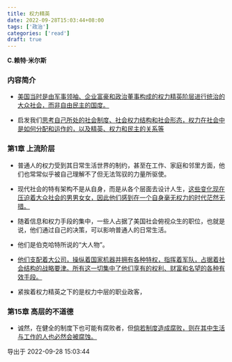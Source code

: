 ```yaml
---
title: 权力精英
date: 2022-09-28T15:03:44+08:00
tags: ['政治']
categories: ['read']
draft: true
---
```


**C.赖特·米尔斯**


### 内容简介

* [美国当时是由军事领袖、企业富豪和政治董事构成的权力精英阶层进行统治的大众社会，而非自由民主的国度。]()

* 启发我们[思考自己所处的社会制度、社会权力结构和社会形态，权力在社会中是如何分配和运作的，以及精英、权力和民主的关系等]()


### 第1章 上流阶层

* 普通人的权力受到其日常生活世界的制约，甚至在工作、家庭和邻里方面，他们也常常似乎被自己理解不了但无法驾驭的力量所驱使。

* 现代社会的特有架构不是从自身，而是从各个层面去设计人生，[这些变化现在压迫着大众社会的男男女女，因此他们感到在一个自身毫无权力的时代茫然无措。]()

* 随着信息和权力手段的集中，一些人占据了美国社会俯视众生的职位，也就是说，他们通过自己的决策，可以影响普通人的日常生活。

* 他们是伯克哈特所说的“大人物”。

* [他们支配着大公司，操纵着国家机器并拥有各种特权，指挥着军队，占据着社会结构的战略要津。所有这一切集中了他们享有的权利、财富和名望的各种有效手段。]()

* 紧挨着权力精英之下的是权力中层的职业政客，


### 第15章 高层的不道德

* 诚然，在健全的制度下也可能有腐败者，但[倘若制度造成腐败，则在其中生活与工作的人也必然会被腐蚀。]()

导出于 2022-09-28 15:03:44

